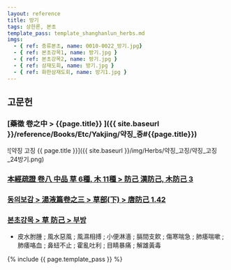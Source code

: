 ```yaml
---
layout: reference
title: 방기
tags: 상한론, 본초
template_pass: template_shanghanlun_herbs.md
imgs:
  - { ref: 증류본초, name: 0010-0022_방기.jpg}
  - { ref: 본초강목1, name: 방기.jpg }
  - { ref: 본초강목2, name: 방기.jpg }
  - { ref: 삼재도회, name: 방기.jpg }
  - { ref: 화한삼재도회, name: 방기1.jpg }
---
```


## 고문헌

### [藥徵 卷之中 > {{page.title}} ]({{ site.baseurl }}/reference/Books/Etc/Yakjing/약징_중#{{page.title}})

![약징 고징 {{ page.title }}]({{ site.baseurl }}/img/Herbs/약징_고징/약징_고징_24방기.png)

### [本經疏證 卷八 中品 草 6種, 木 11種 > 防己 漢防己, 木防己 3](https://mediclassics.kr/books/154/volume/8/#content_15)

### [동의보감 > 湯液篇卷之三 > 草部(下) >  唐防己 1.42](https://mediclassics.kr/books/8/volume/22/#content_247)

### [본초강목 > 草	防己	> 부방]()

* 皮水胕腫 ; 風水惡風 ; 風濕相搏 ; 小便淋濇 ; 膈間支飮 ; 傷寒喘急 ; 肺痿喘嗽 ; 肺痿咯血 ; 鼻䖡不止 ; 霍亂吐利 ; 目睛暴痛 ; 解雄黃毒


{% include {{ page.template_pass }} %}
